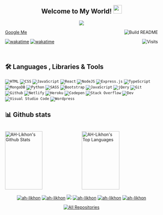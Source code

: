 <!-- <h3 align="center">MERN Stack Developer</h3>

<p align="left"> <img src="https://komarev.com/ghpvc/?username=ah-likhon&label=Profile%20views&color=0e75b6&style=flat" alt="ah-likhon" /> </p>

<p align="left"> <a href="https://github.com/ryo-ma/github-profile-trophy"><img src="https://github-profile-trophy.vercel.app/?username=ah-likhon" alt="ah-likhon" /></a> </p>

<p align="left"> <a href="https://twitter.com/aurthohinl" target="blank"><img src="https://img.shields.io/twitter/follow/aurthohinl?logo=twitter&style=for-the-badge" alt="aurthohinl" /></a> </p>

- 👨‍💻 All of my projects are available at [https://likhon.netlify.app/](https://likhon.netlify.app/)

- 📫 How to reach me **ictianlikhon6@gmail.com**

<h3 align="left">Connect with me:</h3>
<p align="left">
<a href="https://twitter.com/aurthohinl" target="blank"><img align="center" src="https://raw.githubusercontent.com/rahuldkjain/github-profile-readme-generator/master/src/images/icons/Social/twitter.svg" alt="aurthohinl" height="30" width="40" /></a>
<a href="https://linkedin.com/in/mdakramulhoque" target="blank"><img align="center" src="https://raw.githubusercontent.com/rahuldkjain/github-profile-readme-generator/master/src/images/icons/Social/linked-in-alt.svg" alt="mdakramulhoque" height="30" width="40" /></a>
<a href="https://stackoverflow.com/users/md-ah-likhon" target="blank"><img align="center" src="https://raw.githubusercontent.com/rahuldkjain/github-profile-readme-generator/master/src/images/icons/Social/stack-overflow.svg" alt="md-ah-likhon" height="30" width="40" /></a>
<a href="https://fb.com/mdhalikhon" target="blank"><img align="center" src="https://raw.githubusercontent.com/rahuldkjain/github-profile-readme-generator/master/src/images/icons/Social/facebook.svg" alt="mdhalikhon" height="30" width="40" /></a>
<a href="https://instagram.com/l_i_k_h_o_n_01" target="blank"><img align="center" src="https://raw.githubusercontent.com/rahuldkjain/github-profile-readme-generator/master/src/images/icons/Social/instagram.svg" alt="l_i_k_h_o_n_01" height="30" width="40" /></a>
</p>

<h3 align="left">Languages and Tools:</h3>
<p align="left"> <a href="https://getbootstrap.com" target="_blank" rel="noreferrer"> <img src="https://raw.githubusercontent.com/devicons/devicon/master/icons/bootstrap/bootstrap-plain-wordmark.svg" alt="bootstrap" width="40" height="40"/> </a> <a href="https://www.w3schools.com/css/" target="_blank" rel="noreferrer"> <img src="https://raw.githubusercontent.com/devicons/devicon/master/icons/css3/css3-original-wordmark.svg" alt="css3" width="40" height="40"/> </a> <a href="https://expressjs.com" target="_blank" rel="noreferrer"> <img src="https://raw.githubusercontent.com/devicons/devicon/master/icons/express/express-original-wordmark.svg" alt="express" width="40" height="40"/> </a> <a href="https://firebase.google.com/" target="_blank" rel="noreferrer"> <img src="https://www.vectorlogo.zone/logos/firebase/firebase-icon.svg" alt="firebase" width="40" height="40"/> </a> <a href="https://git-scm.com/" target="_blank" rel="noreferrer"> <img src="https://www.vectorlogo.zone/logos/git-scm/git-scm-icon.svg" alt="git" width="40" height="40"/> </a> <a href="https://heroku.com" target="_blank" rel="noreferrer"> <img src="https://www.vectorlogo.zone/logos/heroku/heroku-icon.svg" alt="heroku" width="40" height="40"/> </a> <a href="https://www.w3.org/html/" target="_blank" rel="noreferrer"> <img src="https://raw.githubusercontent.com/devicons/devicon/master/icons/html5/html5-original-wordmark.svg" alt="html5" width="40" height="40"/> </a> <a href="https://developer.mozilla.org/en-US/docs/Web/JavaScript" target="_blank" rel="noreferrer"> <img src="https://raw.githubusercontent.com/devicons/devicon/master/icons/javascript/javascript-original.svg" alt="javascript" width="40" height="40"/> </a> <a href="https://www.mongodb.com/" target="_blank" rel="noreferrer"> <img src="https://raw.githubusercontent.com/devicons/devicon/master/icons/mongodb/mongodb-original-wordmark.svg" alt="mongodb" width="40" height="40"/> </a> <a href="https://nodejs.org" target="_blank" rel="noreferrer"> <img src="https://raw.githubusercontent.com/devicons/devicon/master/icons/nodejs/nodejs-original-wordmark.svg" alt="nodejs" width="40" height="40"/> </a> <a href="https://reactjs.org/" target="_blank" rel="noreferrer"> <img src="https://raw.githubusercontent.com/devicons/devicon/master/icons/react/react-original-wordmark.svg" alt="react" width="40" height="40"/> </a> <a href="https://sass-lang.com" target="_blank" rel="noreferrer"> <img src="https://raw.githubusercontent.com/devicons/devicon/master/icons/sass/sass-original.svg" alt="sass" width="40" height="40"/> </a> <a href="https://tailwindcss.com/" target="_blank" rel="noreferrer"> <img src="https://www.vectorlogo.zone/logos/tailwindcss/tailwindcss-icon.svg" alt="tailwind" width="40" height="40"/> </a> </p>
<!-- 
<p><img align="left" src="https://github-readme-stats.vercel.app/api/top-langs?username=ah-likhon&show_icons=true&locale=en&layout=compact" alt="ah-likhon" /></p> -->

<!-- ![Anurag's GitHub stats](https://github-readme-stats.vercel.app/api?username=ah-likhon&theme=dracula&show_icons=true) -->
<!-- [![Top Langs](https://github-readme-stats.vercel.app/api/top-langs/?username=ah-likhon&theme=dracula&layout=compact)](https://github.com/anuraghazra/github-readme-stats) -->


<!-- <p>&nbsp;<img align="center" src="https://github-readme-stats.vercel.app/api?username=ah-likhon&show_icons=true&locale=en" alt="ah-likhon" /></p> -->

<!-- <p><img align="center" src="https://github-readme-streak-stats.herokuapp.com/?user=ah-likhon&" alt="ah-likhon" /></p>


 -->
 
 <h2 align="center">
  Welcome to My World!
  <img src="https://media.giphy.com/media/hvRJCLFzcasrR4ia7z/giphy.gif" width="28">
</h2>

<!-- Typing SVG by DenverCoder1 - https://github.com/DenverCoder1/readme-typing-svg -->
<p align="center">
  <a href="https://github.com/ah-likhon"><img src="https://readme-typing-svg.herokuapp.com/?lines=Mern%20Stack%20Developer;FrontEnd%20Developer;React%20Developer;Full%20Stack%20Developer;&center=true&width=380&height=45"></a>
</p>

<!-- Badges template - https://github.com/badges/shields -->
<!-- YouTube Stats - https://github.com/DenverCoder1/github-readme-youtube-stats -->
<!-- View counter - https://github.com/DenverCoder1/Simple-View-Counter -->

<a href="https://www.google.com/search?q=ah_likhon">Google Me</a>
<a href="https://github.com/ah-likhon/ah-likhon/"><img src="https://github.com/vidyabhandary/vidyabhandary/workflows/Build%20README/badge.svg" align="right" alt="Build README"></a>

<a href="https://visitor-badge.laobi.icu/badge?page_id=ah-likhon.visitor-badge&title=Visits"><img src="https://visitor-badge.laobi.icu/badge?page_id=ah-likhon.visitor-badge&title=Visits" align="right" alt="Visits"></a>

<!-- <a href="https://visitor-badge.laobi.icu/badge?page_id=alsiamworld.visitor-badge&title=Visits"><img src="https://komarev.com/ghpvc/?username=ah-likhon&label=Profile%20views&color=0e75b6&style=flat" alt="ah-likhon" /></a> -->


[![wakatime](https://wakatime.com/badge/user/eebb3dd8-d9b2-40de-9b88-6fd6cac99dbc.svg)](https://wakatime.com/@eebb3dd8-d9b2-40de-9b88-6fd6cac99dbc)
[![wakatime](https://wakatime.com/badge/user/62be4223-8387-4fcd-b0ae-09520f400cac.svg)](https://wakatime.com/@62be4223-8387-4fcd-b0ae-09520f400cac)

<p><br></p>

<!-- Some badges are from https://github.com/Ileriayo/markdown-badges -->

## 🛠️ Languages , Libraries & Tools

<p>
    <code href="#"><img alt="HTML" src="https://img.shields.io/badge/HTML%20-%23E34F26.svg?logo=html5&logoColor=white"></code>
    <code href="#"><img alt="CSS" src="https://img.shields.io/badge/CSS%20-%231572B6.svg?logo=css3&logoColor=white"></code>
    <code href="#"><img alt="JavaScript" src="https://img.shields.io/badge/JavaScript%20-%23F7DF1E.svg?logo=javascript&logoColor=black"></code>
    <code href="#"><img alt="React" src="https://img.shields.io/badge/React%20-%2320232a.svg?logo=react&logoColor=%2361DAFB"></code>
    <code href="#"><img alt="NodeJS" src="https://img.shields.io/badge/Node.js%20-%2343853D.svg?logo=node.js&logoColor=white"></code>
    <code href="#"><img alt="Express.js" src="https://img.shields.io/badge/Express.js%20-%23404d59.svg?logo=express&logoColor=white"></code>
    <code href="#"><img alt="TypeScript" src="https://img.shields.io/badge/TypeScript%20- %23007ACC.svg?logo=typescript&logoColor=white"></code>
    <code href="#"><img alt="MongoDB" src ="https://img.shields.io/badge/MongoDB-%234ea94b.svg?logo=mongodb&logoColor=white"></code>
    <code href="#"><img alt="Python" src="https://img.shields.io/badge/Material UI%20-%2314354C.svg?logo=MaterialUI&logoColor=white"></code>
    <code href="#"><img alt="SASS" src="https://img.shields.io/badge/Sass%20-hotpink.svg?logo=SASS&logoColor=white"></code>
    <code href="#"><img alt="Bootstrap" src="https://img.shields.io/badge/Bootstrap%20-%234D97FF.svg?logo=Bootstrap&logoColor=white"></code>
    <code href="#"><img alt="JavaScript" src="https://img.shields.io/badge/Tailwind CSS%20-%23F7DF1E.svg?logo=TailwindCSS&logoColor=black"></code>
    <code href="#"><img alt="jQery" src="https://img.shields.io/badge/Axios%20-%23430098.svg?logo=Axios&logoColor=white"></code>
    <code href="#"><img alt="Git" src="https://img.shields.io/badge/Git%20-%23F05033.svg?logo=git&logoColor=white"></code>
    <code href="#"><img alt="Github" src="https://img.shields.io/badge/Github%20-%23F05033.svg?logo=github&logoColor=white"></code>
    <code href="#"><img alt="Netlify" src="https://img.shields.io/badge/Netlify%20-%2314354C.svg?logo=Netlify&logoColor=white"></code>
    <code href="#"><img alt="Heroku" src="https://img.shields.io/badge/Heroku-21759B?logo=heroku&logoColor=white"></code>
    <code href="#"><img alt="Codepen" src="https://img.shields.io/badge/Codepen-000000.svg?logo=codepen&logoColor=white"></code>
    <code href="#"><img alt="Stack Overflow" src="https://img.shields.io/badge/-Stack%20Overflow-FE7A16?logo=stack-overflow&logoColor=white"></code>
    <code href="#"><img alt="Dev" src="https://img.shields.io/badge/Dev-FE7A16?logo=stack-dev&logoColor=white"></code>
    <code href="#"><img alt="Visual Studio Code" src="https://img.shields.io/badge/Visual%20Studio%20Code-0078d7.svg?logo=visual-studio-code&logoColor=white"></code>
    <code href="#"><img alt="Wordpress" src="https://img.shields.io/badge/Wordpress-21759B?logo=wordpress&logoColor=white"></code>
  
</p>

## 📊 Github stats

<!-- https://github.com/anuraghazra/github-readme-stats -->
<a> 
  <br/>
    <a href="https://github.com/ah-likhon"><img alt="AH-Likhon's Github Stats" src="https://denvercoder1-github-readme-stats.vercel.app/api?username=ah-likhon&show_icons=true&count_private=true&theme=react&hide_border=true&bg_color=1F222E&title_color=F85D7F&icon_color=F8D866" height="192px" width="49.5%"/></a>
  <a href="https://github.com/ah-likhon"><img alt="AH-Likhon's Top Languages" src="https://denvercoder1-github-readme-stats.vercel.app/api/top-langs/?username=ah-likhon&langs_count=8&layout=compact&theme=react&hide_border=true&bg_color=1F222E&title_color=F85D7F&icon_color=F8D866" height="192px" width="49.5%"/></a>
  <br/>
<!--   <b>Note:</b> Top languages is only a metric of the languages my public code consists of and doesn't reflect experience or skill level. -->
</a>
<p></p>


<p align="center">
  <a href="https://likhon.netlify.com" target="blank"><img src="https://img.shields.io/badge/Website-DC143C?style=for-the-badge&logo=medium&logoColor=white" alt="ah-likhon" /></a> 
  <a href="https://www.linkedin.com/in/mdakramulhoque/" target="blank"><img src="https://img.shields.io/badge/LinkedIn-0077B5?style=for-the-badge&logo=linkedin&logoColor=white" alt="ah-likhon"/></a> 
  <a href="https://twitter.com/AurthohinL" target="blank"><img src="https://img.shields.io/badge/Twitter-1DA1F2?style=for-the-badge&logo=twitter&logoColor=white" /></a> 
  <a href="https://instagram.com/l_i_k_h_o_n_01" target="blank"><img src="https://img.shields.io/badge/Instagram-fe4164?style=for-the-badge&logo=instagram&logoColor=white" alt="ah-likhon" /></a> 
    <a href="https://web.facebook.com/MdhaLikhon" target="blank"><img src="https://img.shields.io/badge/Facebook-20BEFF?&style=for-the-badge&logo=facebook&logoColor=white" alt="ah-likhon"  /></a> 
 <a href="https://dev.to/ahlikhon" target="blank"><img src="https://img.shields.io/badge/dev.to-0A0A0A?style=for-the-badge&logo=dev.to&logoColor=white" alt="ah-likhon" /></a>
</p>


<p align="center">
  <a href="https://github.com/ah-likhon?tab=repositories" target="_blank"><img alt="All Repositories" title="All Repositories" src="https://img.shields.io/badge/-All%20Repos-2962FF?style=for-the-badge&logo=koding&logoColor=white"/></a>
</p>

<!-- ## 📘 My top open source projects

Repo info cards - https://github.com/anuraghazra/github-readme-stats
Small repo cards (fork) - https://github.com/DenverCoder1/github-readme-stats
<p align="left">
  <a href="https://github.com/ah-likhon/ah-likhon" target="blank"><img width="32.5%" src="https://denvercoder1-github-readme-stats.vercel.app/api/pin/?username=ah-likhon&repo=ah-likhon&theme=react&bg_color=1F222E&title_color=F85D7F&icon_color=F8D866&hide_border=true&show_icons=false" alt="ah-likhon-file"></a>
  <a href="https://github.com/ah-likhon/cuda-portfolio" target="blank"><img width="32.5%" src="https://denvercoder1-github-readme-stats.vercel.app/api/pin/?username=ah-likhond&repo=cuda-portfolio&theme=react&bg_color=1F222E&title_color=F85D7F&icon_color=F8D866&hide_border=true&show_icons=false" alt="cuda-portfolio"></a>
  <a href="https://github.com/alsiamworld/altube" target="blank"><img width="32.5%" src="https://denvercoder1-github-readme-stats.vercel.app/api/pin/?username=alsiamworld&repo=altube&theme=react&bg_color=1F222E&title_color=F85D7F&icon_color=F8D866&hide_border=true&show_icons=false" alt="altube"></a>
 <a href="https://github.com/alsiamworld/fashion-ecommerce" target="blank"><img width="32.5%" src="https://denvercoder1-github-readme-stats.vercel.app/api/pin/?username=alsiamworld&repo=fashion-ecommerce&theme=react&bg_color=1F222E&title_color=F85D7F&icon_color=F8D866&hide_border=true&show_icons=false" alt="fashion-ecommerce"></a>
  <a href="https://github.com/alsiamworld/jamuna-news" target="blank"><img width="32.5%" src="https://denvercoder1-github-readme-stats.vercel.app/api/pin/?username=alsiamworld&repo=jamuna-news&theme=react&bg_color=1F222E&title_color=F85D7F&icon_color=F8D866&hide_border=true&show_icons=false" alt="jamuna-news"></a>
  <a href="https://github.com/ah-likhon/spourmo" target="blank"><img width="32.5%" src="https://denvercoder1-github-readme-stats.vercel.app/api/pin/?username=ah-likhon&repo=spourmo&theme=react&bg_color=1F222E&title_color=F85D7F&icon_color=F8D866&hide_border=true&show_icons=false" alt="spourmo-psd"></a>
</p>
 -->

<!-- https://github.com/ashutosh00710/github-readme-activity-graph -->
<!-- <a href="https://github.com/ah-likhon"><img alt="AH-Likhon's Activity Graph" src="https://activity-graph.herokuapp.com/graph?username=ah-likhon&bg_color=1F222E&color=F8D866&line=F85D7F&point=FFFFFF&hide_border=true" /></a> -->
